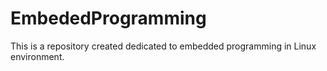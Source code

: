 # EmbededProgramming
This is a repository created dedicated to embedded programming in Linux environment.
